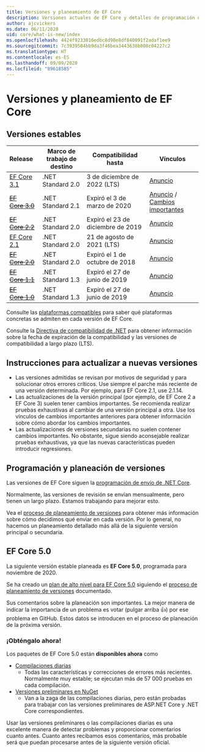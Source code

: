 ```yaml
---
title: Versiones y planeamiento de EF Core
description: Versiones actuales de EF Core y detalles de programación o planeación para próximas versiones
author: ajcvickers
ms.date: 06/11/2020
uid: core/what-is-new/index
ms.openlocfilehash: 4424f9233016edbc8d98e8df840091f2adaf1ee9
ms.sourcegitcommit: 7c3939504bb9da3f46bea3443638b808c04227c2
ms.translationtype: HT
ms.contentlocale: es-ES
ms.lasthandoff: 09/09/2020
ms.locfileid: "89618585"
---
```

# <a name="ef-core-releases-and-planning"></a>Versiones y planeamiento de EF Core

## <a name="stable-releases"></a>Versiones estables

| Release | Marco de trabajo de destino | Compatibilidad hasta | Vínculos
|:--------|------------------|-----------------|------
| [EF Core 3.1](https://www.nuget.org/packages/Microsoft.EntityFrameworkCore) | .NET Standard 2.0 | 3 de diciembre de 2022 (LTS) | [Anuncio](https://devblogs.microsoft.com/dotnet/announcing-entity-framework-core-3-1-and-entity-framework-6-4/)
| ~~[EF Core 3.0](https://www.nuget.org/packages/Microsoft.EntityFrameworkCore/3.0.3)~~ | .NET Standard 2.1 | Expiró el 3 de marzo de 2020 | [Anuncio](https://devblogs.microsoft.com/dotnet/announcing-ef-core-3-0-and-ef-6-3-general-availability/) / [Cambios importantes](xref:core/what-is-new/ef-core-3.x/breaking-changes)
| ~~[EF Core 2.2](https://www.nuget.org/packages/Microsoft.EntityFrameworkCore/2.2.6)~~ | .NET Standard 2.0 | Expiró el 23 de diciembre de 2019 | [Anuncio](https://devblogs.microsoft.com/dotnet/announcing-entity-framework-core-2-2/)
| [EF Core 2.1](https://www.nuget.org/packages/Microsoft.EntityFrameworkCore/2.1.14) | .NET Standard 2.0 | 21 de agosto de 2021 (LTS) | [Anuncio](https://devblogs.microsoft.com/dotnet/announcing-entity-framework-core-2-1/)
| ~~[EF Core 2.0](https://www.nuget.org/packages/Microsoft.EntityFrameworkCore/2.0.3)~~ | .NET Standard 2.0 | Expiró el 1 de octubre de 2018 | [Anuncio](https://devblogs.microsoft.com/dotnet/announcing-entity-framework-core-2-0/)
| ~~[EF Core 1.1](https://www.nuget.org/packages/Microsoft.EntityFrameworkCore/1.1.6)~~ | .NET Standard 1.3 | Expiró el 27 de junio de 2019 | [Anuncio](https://devblogs.microsoft.com/dotnet/announcing-entity-framework-core-1-1/)
| ~~[EF Core 1.0](https://www.nuget.org/packages/Microsoft.EntityFrameworkCore/1.0.6)~~ | .NET Standard 1.3 | Expiró el 27 de junio de 2019 | [Anuncio](https://devblogs.microsoft.com/dotnet/entity-framework-core-1-0-0-available/)

Consulte las [plataformas compatibles](xref:core/platforms/index) para saber qué plataformas concretas se admiten en cada versión de EF Core.

Consulte la [Directiva de compatibilidad de .NET](https://dotnet.microsoft.com/platform/support/policy/dotnet-core) para obtener información sobre la fecha de expiración de la compatibilidad y las versiones de compatibilidad a largo plazo (LTS).

## <a name="guidance-on-updating-to-new-releases"></a>Instrucciones para actualizar a nuevas versiones

* Las versiones admitidas se revisan por motivos de seguridad y para solucionar otros errores críticos. Use siempre el parche más reciente de una versión determinada. Por ejemplo, para EF Core 2.1, use 2.1.14.
* Las actualizaciones de la versión principal (por ejemplo, de EF Core 2 a EF Core 3) suelen tener cambios importantes. Se recomienda realizar pruebas exhaustivas al cambiar de una versión principal a otra. Use los vínculos de cambios importantes anteriores para obtener información sobre cómo abordar los cambios importantes.
* Las actualizaciones de versiones secundarias no suelen contener cambios importantes. No obstante, sigue siendo aconsejable realizar pruebas exhaustivas, ya que las nuevas características pueden introducir regresiones.

## <a name="release-planning-and-schedules"></a>Programación y planeación de versiones

Las versiones de EF Core siguen la [programación de envío de .NET Core](https://github.com/dotnet/core/blob/master/roadmap.md).

Normalmente, las versiones de revisión se envían mensualmente, pero tienen un largo plazo.
Estamos trabajando para mejorar esto.

Vea el [proceso de planeamiento de versiones](xref:core/what-is-new/release-planning) para obtener más información sobre cómo decidimos qué enviar en cada versión.
Por lo general, no hacemos un planeamiento detallado más allá de la siguiente versión principal o secundaria.

## <a name="ef-core-50"></a>EF Core 5.0

La siguiente versión estable planeada es **EF Core 5.0**, programada para noviembre de 2020.

Se ha creado un [plan de alto nivel para EF Core 5.0](xref:core/what-is-new/ef-core-5.0/plan) siguiendo el [proceso de planeamiento de versiones](xref:core/what-is-new/release-planning) documentado.

Sus comentarios sobre la planeación son importantes.
La mejor manera de indicar la importancia de un problema es votar (pulgar arriba 👍) por ese problema en GitHub.
Estos datos se introducen en el proceso de planeación de la próxima versión.

### <a name="get-it-now"></a>¡Obténgalo ahora!

Los paquetes de EF Core 5.0 están **disponibles ahora** como

* [Compilaciones diarias](https://github.com/dotnet/aspnetcore/blob/master/docs/DailyBuilds.md)
  * Todas las características y correcciones de errores más recientes. Normalmente muy estable; se ejecutan más de 57 000 pruebas en cada compilación.
* [Versiones preliminares en NuGet](https://www.nuget.org/packages/Microsoft.EntityFrameworkCore)
  * Van a la zaga de las compilaciones diarias, pero están probadas para trabajar con las versiones preliminares de ASP.NET Core y .NET Core correspondientes.

Usar las versiones preliminares o las compilaciones diarias es una excelente manera de detectar problemas y proporcionar comentarios cuanto antes.
Cuanto antes recibamos esos comentarios, más probable será que puedan procesarse antes de la siguiente versión oficial.
